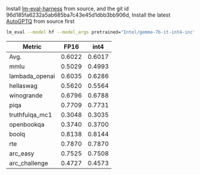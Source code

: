 Install [lm-eval-harness](https://github.com/EleutherAI/lm-evaluation-harness.git) from source,  and the  git id 96d185fa6232a5ab685ba7c43e45d1dbb3bb906d, Install the latest [AutoGPTQ](https://github.com/AutoGPTQ/AutoGPTQ) from source first

```bash
lm_eval --model hf --model_args pretrained="Intel/gemma-7b-it-int4-inc",autogptq=True,gptq_use_triton=True --device cuda:0 --tasks lambada_openai,hellaswag,piqa,winogrande,truthfulqa_mc1,openbookqa,boolq,rte,arc_easy,arc_challenge,mmlu --batch_size 32
```

| Metric         | FP16   | int4   |
| -------------- | ------ | ------ |
| Avg.           | 0.6022 | 0.6017 |
| mmlu           | 0.5029 | 0.4993 |
| lambada_openai | 0.6035 | 0.6286 |
| hellaswag      | 0.5620 | 0.5564 |
| winogrande     | 0.6796 | 0.6788 |
| piqa           | 0.7709 | 0.7731 |
| truthfulqa_mc1 | 0.3048 | 0.3035 |
| openbookqa     | 0.3740 | 0.3700 |
| boolq          | 0.8138 | 0.8144 |
| rte            | 0.7870 | 0.7870 |
| arc_easy       | 0.7525 | 0.7508 |
| arc_challenge  | 0.4727 | 0.4573 |

